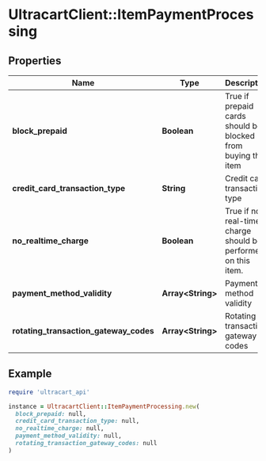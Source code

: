 # UltracartClient::ItemPaymentProcessing

## Properties

| Name | Type | Description | Notes |
| ---- | ---- | ----------- | ----- |
| **block_prepaid** | **Boolean** | True if prepaid cards should be blocked from buying this item | [optional] |
| **credit_card_transaction_type** | **String** | Credit card transaction type | [optional] |
| **no_realtime_charge** | **Boolean** | True if no real-time charge should be performed on this item. | [optional] |
| **payment_method_validity** | **Array&lt;String&gt;** | Payment method validity | [optional] |
| **rotating_transaction_gateway_codes** | **Array&lt;String&gt;** | Rotating transaction gateway codes | [optional] |

## Example

```ruby
require 'ultracart_api'

instance = UltracartClient::ItemPaymentProcessing.new(
  block_prepaid: null,
  credit_card_transaction_type: null,
  no_realtime_charge: null,
  payment_method_validity: null,
  rotating_transaction_gateway_codes: null
)
```

